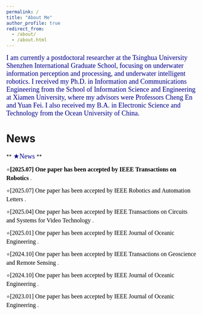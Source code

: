 ```yaml
---
permalink: /
title: "About Me"
author_profile: true
redirect_from: 
  - /about/
  - /about.html
---
```


<font face="Times New Roman" id="education" color=\#00008B size=4> I am currently a postdoctoral researcher at the Tsinghua University Shenzhen International Graduate School, focusing on underwater information perception and processing, and underwater intelligent robotics. I received my Ph.D. in Information and Communications Engineering from the School of Information Science and Engineering at Xiamen University, where my advisors were Professors Cheng En and Yuan Fei. I also received my B.A. in Electronic Science and Technology from the Ocean University of China. </font>


News
======
**<font face="Times New Roman" id="education" color=\#00008B size=4> ★News </font> **

:star:**<font face="Times New Roman" color=black size=3>[2025.07] One paper has been accepted by IEEE Transactions on Robotics </font>**.

:star:<font face="Times New Roman" color=black size=3>[2025.07] One paper has been accepted by IEEE Robotics and Automation Letters </font>.

:star:<font face="Times New Roman" color=black size=3>[2025.04] One paper has been accepted by IEEE Transactions on Circuits and Systems for Video Technology </font>.

:star:<font face="Times New Roman" color=black size=3>[2025.01] One paper has been accepted by IEEE Journal of Oceanic Engineering </font>.

:star:<font face="Times New Roman" color=black size=3>[2024.10] One paper has been accepted by IEEE Transactions on Geoscience and Remote Sensing </font>.

:star:<font face="Times New Roman" color=black size=3>[2024.10] One paper has been accepted by IEEE Journal of Oceanic Engineering </font>.

:star:<font face="Times New Roman" color=black size=3>[2023.01] One paper has been accepted by IEEE Journal of Oceanic Engineering </font>.


